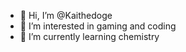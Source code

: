 - 👋 Hi, I’m @Kaithedoge
- 👀 I’m interested in gaming and coding
- 🌱 I’m currently learning chemistry

